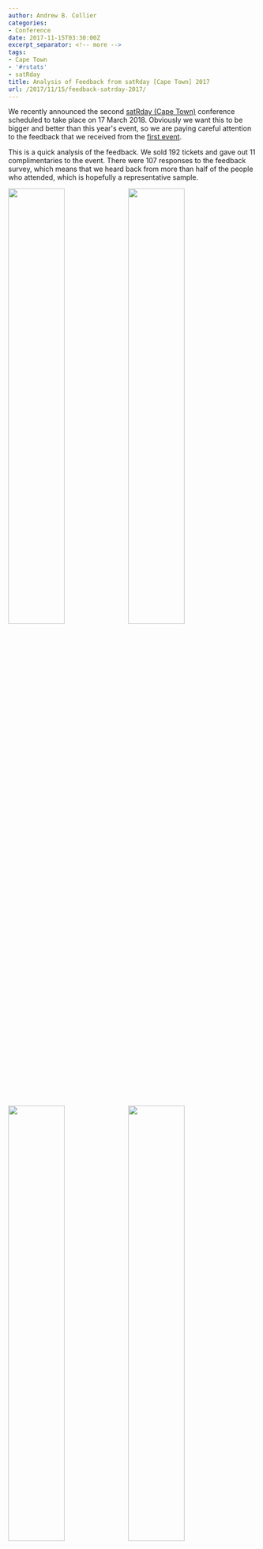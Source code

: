 ```yaml
---
author: Andrew B. Collier
categories:
- Conference
date: 2017-11-15T03:30:00Z
excerpt_separator: <!-- more -->
tags:
- Cape Town
- '#rstats'
- satRday
title: Analysis of Feedback from satRday [Cape Town] 2017
url: /2017/11/15/feedback-satrday-2017/
---
```


We recently announced the second [satRday (Cape Town)](http://capetown2018.satrdays.org) conference scheduled to take place on 17 March 2018. Obviously we want this to be bigger and better than this year's event, so we are paying careful attention to the feedback that we received from the [first event](http://capetown2017.satrdays.org).

This is a quick analysis of the feedback. We sold 192 tickets and gave out 11 complimentaries to the event. There were 107 responses to the feedback survey, which means that we heard back from more than half of the people who attended, which is hopefully a representative sample.

<!--more-->

<img src="{{ site.baseurl }}/static/img/2017/10/satrday-2017-img-1.jpg" width="47.5%">
<img src="{{ site.baseurl }}/static/img/2017/10/satrday-2017-img-2.jpg" width="47.5%">
<img src="{{ site.baseurl }}/static/img/2017/10/satrday-2017-img-3.jpg" width="47.5%">
<img src="{{ site.baseurl }}/static/img/2017/10/satrday-2017-img-4.jpg" width="47.5%">

## General Feedback

We'll kick off with general feedback before looking at specifics.

![]({{ site.baseurl }}/static/img/2017/10/satrday-feedback-rating-overall-satisfaction.png)

Generally people were satisfied with the conference.

![]({{ site.baseurl }}/static/img/2017/10/satrday-feedback-programme.png)

The programme was rather ambitious and, in retrospect, we realise that we tried to fit too much into a single day. This is also reflected in the feedback: the majority of people felt that the programme was overloaded to some degree. Slightly fewer felt that it was just right. Nobody felt that there were too few talks. No surprise there!

Next year we'll be aiming to have a similarly diverse and interesting programme, but the talk slots will be slightly longer and we'll work in more time for networking. How we will accomplish all that remains to be seen: there are only so many hours in a satRday.

{% comment %}
![]({{ site.baseurl }}/static/img/2017/10/satrday-feedback-rating-registration.png)
{% endcomment %}

![]({{ site.baseurl }}/static/img/2017/10/satrday-feedback-rating-catering.png)

We catered for two coffee breaks and a lunch. Most people were happy with the catering, but there were some specific issues that we had not foreseen. We received some suggestions in this regard and we'll implement them next year. You can expect to be entertained, informed and well nourished.

![]({{ site.baseurl }}/static/img/2017/10/satrday-feedback-rating-venue.png)

People were also mostly happy with the venue. Not surprising: [Workshop 17](http://workshop17.co.za/) is a great place to work or host an event. Again there were some specific suggestions for improvement, which we'll feed back to the appropriate people. Since we are hoping to host an even larger audience next year, we've had to look for a bigger venue (the room at Workshop 17 was close to capacity). We've found a location on UCT campus which will easily be able to accommodate us (and incidentally, should also offer free parking!).

![]({{ site.baseurl }}/static/img/2017/10/satrday-feedback-rating-keynotes.png)

Our keynote speakers ([Jenny Bryan](https://twitter.com/JennyBryan), [Julia Silge](https://twitter.com/juliasilge) and [Steph Locke](https://twitter.com/SteffLocke)) were the highlight of the conference, so it's little surprise that feedback was positive.

![]({{ site.baseurl }}/static/img/2017/10/satrday-feedback-ideal-number-keynotes.png)

It looks like we hit the sweet spot with three keynote speakers. We might drop this to two next year though to leave more space in the programme for local speakers. We've already secured two phenomenal keynotes for next year: [Maëlle Salmon](https://twitter.com/maelle) and [Stephanie Kovalchik](https://twitter.com/StatsOnTheT).

## Ticket Prices

For this year's conference we tried to keep ticket prices as low as possible (R 100 for early birds and R 200 for standard). The logic was to make the event accessible to students. However, there was a flaw in this plan: we still did not get many students in attendance and there was a perceived lack of value associated with such a "cheap" event.

![]({{ site.baseurl }}/static/img/2017/10/satrday-feedback-ticket-price.png)

What did people think would be an appropriate price for tickets to another satRday? It seems that the majority thought that either R 200 or R 500 would be appropriate. Around 20% of the respondents would pay R 1000 or more.

![]({{ site.baseurl }}/static/img/2017/10/satrday-feedback-who-paid.png)

Perhaps how much one is willing to pay depends on who is actually paying? Roughly 60% of the people who attended this year had tickets purchased by their employer. The rest either paid for themselves or received complimentaries.

![]({{ site.baseurl }}/static/img/2017/10/satrday-feedback-ticket-price-who-paid.png)

The joint distribution of how much people are willing to pay and who actually paid is likely to be even more informative. However, it seems that people's sentiments in this regard was not really influenced by whether or not the money came out of their own pockets.

The tickets will be somewhat more expensive next year (but still very cheap relative to similar conferences), but you can be 100% assured of getting good value for money (either your own or your employer's). And we are working on other strategies for attracting students.

## Future Events

Should we hold another satRday in South Africa?

![]({{ site.baseurl }}/static/img/2017/10/satrday-feedback-attend-again.png)

The vast majority of people were keen to attend another satRday. That's good news. And it's one of the biggest reasons why we are repeating the experience next year. That and the fact that we had a blast ourselves!

![]({{ site.baseurl }}/static/img/2017/10/satrday-feedback-location-next.png)

The overwhelming majority of people were keen to repeat the experience in Cape Town. Maybe we'll have the event elsewhere in the future but it seems pretty clear that Cape Town is the city of choice for satRday 2018.

![]({{ site.baseurl }}/static/img/2017/10/satrday-feedback-future-speaker.png)

People enjoyed satRday, but would they be keen to speak next year? Just slightly less than two thirds of people were inspired to tell us about their experience with R next year. So we are expecting to receive a bundle of talk submissions!

## Other Interests

![]({{ site.baseurl }}/static/img/2017/10/satrday-feedback-interested-employment.png)

From the perspective of our sponsors it's useful to note that just over half of the attendees were interested to hear about employment opportunities.

![]({{ site.baseurl }}/static/img/2017/10/satrday-feedback-interested-training.png)

Around 85% of the attendees were keen to engage in R training, so there's certainly a gap to be filled.

## Conclusion

The feedback we received from the first iteration of satRday (Cape Town) was very positive. Many of the attendees gave us detailed feedback on specific items and we'll definitely be factoring those into our plans for next year.

So reserve 17 March 2018 in your calendar and make plans to be in Cape Town! Tickets are already [on sale](http://capetown2018.satrdays.org/#registration) and the [Call for Papers](https://www.papercall.io/satrday-cape-town-2018) is open.
